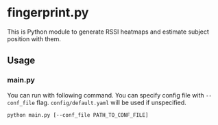 # fingerprint.py
This is Python module to generate RSSI heatmaps and estimate subject position with them.

## Usage
### main.py
You can run with following command.
You can specify config file with `--conf_file` flag.
`config/default.yaml` will be used if unspecified.
```sh
python main.py [--conf_file PATH_TO_CONF_FILE]
```

